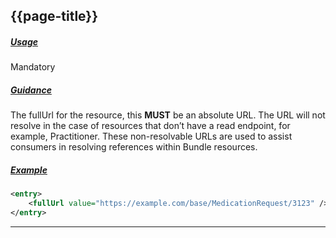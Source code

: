 ## {{page-title}}

<h5><ins>Usage</ins></h5>

<span class="mro-circle mandatory" title="Mandatory"></span> Mandatory

<h5><ins>Guidance</ins></h5>

The fullUrl for the resource, this **MUST** be an absolute URL. The URL will not resolve in the case of resources that don’t have a read endpoint, for example, Practitioner. These non-resolvable URLs are used to assist consumers in resolving references within Bundle resources.

<h5><ins>Example</ins></h5>

```xml
<entry>
    <fullUrl value="https://example.com/base/MedicationRequest/3123" />
</entry>
```

---